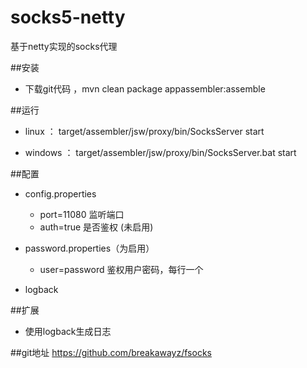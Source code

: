 # socks5-netty
基于netty实现的socks代理

##安装

- 下载git代码 ，mvn clean package appassembler:assemble
 

##运行
- linux ： target/assembler/jsw/proxy/bin/SocksServer start
	
- windows ： target/assembler/jsw/proxy/bin/SocksServer.bat start

##配置

- config.properties
	- port=11080   监听端口
	- auth=true    是否鉴权  (未启用)

- password.properties（为启用）
	- user=password 鉴权用户密码，每行一个

- logback

##扩展
- 使用logback生成日志

##git地址
https://github.com/breakawayz/fsocks
